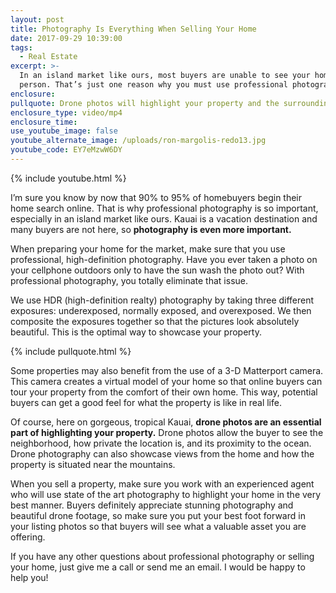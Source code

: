 ```yaml
---
layout: post
title: Photography Is Everything When Selling Your Home
date: 2017-09-29 10:39:00
tags:
  - Real Estate
excerpt: >-
  In an island market like ours, most buyers are unable to see your home in
  person. That’s just one reason why you must use professional photography.
enclosure:
pullquote: Drone photos will highlight your property and the surrounding area.
enclosure_type: video/mp4
enclosure_time:
use_youtube_image: false
youtube_alternate_image: /uploads/ron-margolis-redo13.jpg
youtube_code: EY7eMzwW6DY
---
```


{% include youtube.html %}

I’m sure you know by now that 90% to 95% of homebuyers begin their home search online. That is why professional photography is so important, especially in an island market like ours. Kauai is a vacation destination and many buyers are not here, so **photography is even more important.**

When preparing your home for the market, make sure that you use professional, high-definition photography. Have you ever taken a photo on your cellphone outdoors only to have the sun wash the photo out? With professional photography, you totally eliminate that issue.

We use HDR (high-definition realty) photography by taking three different exposures: underexposed, normally exposed, and overexposed. We then composite the exposures together so that the pictures look absolutely beautiful. This is the optimal way to showcase your property.

{% include pullquote.html %}

Some properties may also benefit from the use of a 3-D Matterport camera. This camera creates a virtual model of your home so that online buyers can tour your property from the comfort of their own home. This way, potential buyers can get a good feel for what the property is like in real life.

Of course, here on gorgeous, tropical Kauai, **drone photos are an essential part of highlighting your property.** Drone photos allow the buyer to see the neighborhood, how private the location is, and its proximity to the ocean. Drone photography can also showcase views from the home and how the property is situated near the mountains.

When you sell a property, make sure you work with an experienced agent who will use state of the art photography to highlight your home in the very best manner. Buyers definitely appreciate stunning photography and beautiful drone footage, so make sure you put your best foot forward in your listing photos so that buyers will see what a valuable asset you are offering.

If you have any other questions about professional photography or selling your home, just give me a call or send me an email. I would be happy to help you!